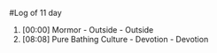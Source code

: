 #Log of 11 day

1. [00:00] Mormor - Outside - Outside
1. [08:08] Pure Bathing Culture - Devotion - Devotion
